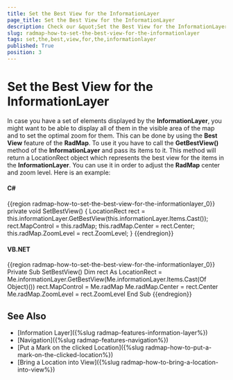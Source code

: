 ```yaml
---
title: Set the Best View for the InformationLayer
page_title: Set the Best View for the InformationLayer
description: Check our &quot;Set the Best View for the InformationLayer&quot; documentation article for the RadMap {{ site.framework_name }} control.
slug: radmap-how-to-set-the-best-view-for-the-informationlayer
tags: set,the,best,view,for,the,informationlayer
published: True
position: 3
---
```


# Set the Best View for the InformationLayer

In case you have a set of elements displayed by the __InformationLayer__, you might want to be able to display all of them in the visible area of the map and to set the optimal zoom for them. This can be done by using the __Best View__ feature of the __RadMap__. To use it you have to call the __GetBestView()__ method of the __InformationLayer__ and pass its items to it. This method will return a LocationRect object which represents the best view for the items in the __InformationLayer__. You can use it in order to adjust the __RadMap__ center and zoom level. Here is an example:        

#### __C#__
{{region radmap-how-to-set-the-best-view-for-the-informationlayer_0}}
	private void SetBestView()
	{
	    LocationRect rect = this.informationLayer.GetBestView(this.informationLayer.Items.Cast<object>());
	    rect.MapControl = this.radMap;
	    this.radMap.Center = rect.Center;
	    this.radMap.ZoomLevel = rect.ZoomLevel;
	}
{{endregion}}

#### __VB.NET__
{{region radmap-how-to-set-the-best-view-for-the-informationlayer_0}}
	Private Sub SetBestView()
		Dim rect As LocationRect = Me.informationLayer.GetBestView(Me.informationLayer.Items.Cast(Of Object)())
		rect.MapControl = Me.radMap
		Me.radMap.Center = rect.Center
		Me.radMap.ZoomLevel = rect.ZoomLevel
	End Sub
{{endregion}}

## See Also
 * [Information Layer]({%slug radmap-features-information-layer%})
 * [Navigation]({%slug radmap-features-navigation%})
 * [Put a Mark on the clicked Location]({%slug radmap-how-to-put-a-mark-on-the-clicked-location%})
 * [Bring a Location into View]({%slug radmap-how-to-bring-a-location-into-view%})